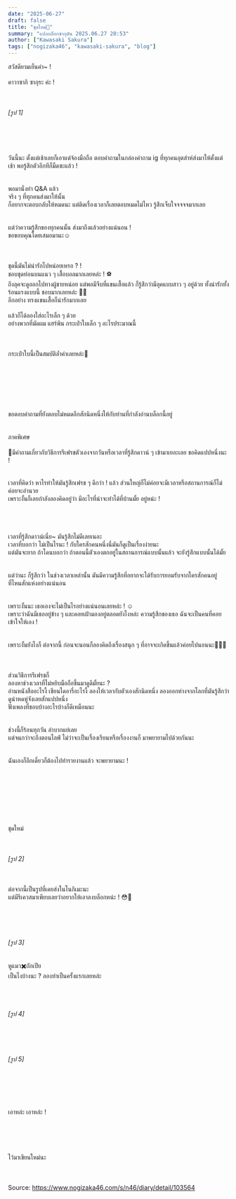 ```yaml
---
date: "2025-06-27"
draft: false
title: "ชุดใหม่🎀"
summary: "แปลบล็อกซากุตัน 2025.06.27 20:53"
author: ["Kawasaki Sakura"]
tags: ["nogizaka46", "kawasaki-sakura", "blog"]
---
```


สวัสดียามเย็นค่า~ !\
\
คาวาซากิ ซากุระ ค่ะ !\
\
\
\
_[รูป 1]_\
\
\
\
\
\
วันนี้นะ ตั้งแต่เช้าเลยก็เอาแต่จ้องมือถือ ตอบคำถามในกล่องคำถาม ig ที่ทุกคนอุตส่าห์ส่งมาให้ตั้งแต่เช้า พอรู้สึกตัวอีกทีก็มืดซะแล้ว !\
\
\
พอมานั่งทำ Q&A แล้ว\
จริง ๆ ที่ทุกคนส่งมาให้นั้น\
ก็อยากจะตอบกลับให้หมดนะ แต่ติดเรื่องเวลาก็เลยตอบหมดไม่ไหว รู้สึกเจ็บใจจจจจมากเลย\
\
\
แต่ว่าความรู้สึกของทุกคนนั้น ส่งมาถึงแล้วอย่างแน่นอน !\
ขอขอบคุณโดยเสมอมานะ☺️\
\
\
\
ชุดนี้มันไม่น่ารักไปหน่อยเหรอ ? !\
ชอบชุดท่อนบนแนว ๆ เสื้อบอลมากเลยหล่ะ ! ⚽️\
ถึงลุคจะดูออกไปทางผู้ชายหน่อย แต่พอมีจีบที่แขนเสื้อแล้ว ก็รู้สึกว่ามีลุคแบบสาว ๆ อยู่ด้วย ทั้งน่ารักทั้งร้อนแรงแบบนี้ ชอบมากเลยหล่ะ 🎀🖤\
อีกอย่าง ทรงแขนเสื้อก็น่ารักมากเลย\
\
แล้วก็ได้ลองใส่อะไรเล็ก ๆ ด้วย\
อย่างพวกที่มัดผม แฮร์พิน กระเป๋าใบเล็ก ๆ อะไรประมาณนี้\
\
\
\
กระเป๋าใบนี้เป็นสมบัติล้ำค่าเลยหล่ะ🪽\
\
\
\
\
\
\
\
ขอตอบคำถามที่ยังตอบไม่หมดอีกสักนิดหนึ่งให้กับท่านที่กำลังอ่านบล็อกนี้อยู่\
\
\
ภาคพิเศษ\
\
🪽มีคำถามเกี่ยวกับวิธีการรีเฟรชตัวเองจากวันหรือเวลาที่รู้สึกดาวน์ ๆ เข้ามาเยอะเลย ขอคิดแปปหนึ่งนะ !\
\
\
เวลาที่คิดว่า หาไรทำให้มันรู้สึกเฟรช ๆ ดีกว่า ! แล้ว ส่วนใหญ่ก็ไม่ค่อยจะมีเวลาหรือสถานการณ์ก็ไม่ค่อยจะอำนวย\
เพราะงั้นก็เลยกำลังลองคิดอยู่ว่า มีอะไรที่น่าจะทำได้ที่บ้านมั้ย อยู่หน่ะ !\
\
\
\
\
เวลาที่รู้สึกดาวน์เนี่ย~ มันรู้สึกไม่ดีเลยเนอะ\
เวลาที่บอกว่า ไม่เป็นไรนะ ! กับใครสักคนหนึ่งนี่มันก็ดูเป็นเรื่องง่ายนะ\
แต่มันจะยาก ถ้าโดนบอกว่า ถ้าตอนนี้ตัวเองตกอยู่ในสถานการณ์แบบนั้นแล้ว จะยังรู้สึกแบบนั้นได้มั้ย\
\
\
แต่ว่านะ ก็รู้สึกว่า ในช่วงเวลาเหล่านั้น มันมีความรู้สึกที่อยากจะได้รับการยอมรับจากใครสักคนอยู่ที่ไหนสักแห่งอย่างแน่นอน\
\
\
เพราะงั้นนะ เธอเองจะไม่เป็นไรอย่างแน่นอนเลยหล่ะ ! ☺️\
เพราะว่าฉันมีเธออยู่ข้าง ๆ และคอยเฝ้ามองอยู่ตลอดยังไงหล่ะ ความรู้สึกของเธอ ฉันจะเป็นคนที่คอยเข้าใจให้เอง !\
\
\
เพราะงั้นยังไงก็ ต่อจากนี้ ก่อนจะนอนก็ลองคิดถึงเรื่องสนุก ๆ ที่อาจจะเกิดขึ้นแล้วค่อยไปนอนนะ👼🏻🤍\
\
\
\
ส่วนวิธีการรีเฟรชก็\
ลองหาช่วงเวลาที่ไม่หยิบมือถือขึ้นมาดูดีมั้ยนะ ?\
อ่านหนังสืออะไรงี้ เขียนไดอารี่อะไรงี้ ลองให้เวลากับตัวเองสักนิดหนึ่ง ลองออกห่างจากโลกที่มันรู้สึกว่าดูน่าหดหู่จังเลยสักแปปหนึ่ง\
ฟังเพลงที่ชอบบ้างอะไรบ้างก็ดีเหมือนนะ\
\
\
ช่วงนี้ก็ร้อนทุกวัน ลำบากแย่เลย\
แต่จนกว่าจะถึงตอนไลฟ์ ไม่ว่าจะเป็นเรื่องเรียนหรือเรื่องงานก็ มาพยายามไปด้วยกันนะ\
\
\
ฉันเองก็อีกเดี๋ยวก็ต้องไปทำรายงานแล้ว จะพยายามนะ !\
\
\
\
\
\
\
\
\
ชุดใหม่\
\
\
\
_[รูป 2]_\
\
\
\
ต่อจากนี้เป็นรูปที่เคยส่งในโนกิเมะนะ\
แต่มีรีเควสมาเพียบเลยว่าอยากให้เอาลงบล็อกหน่ะ ! 😳🤍\
\
\
\
\
\
_[รูป 3]_\
\
\
หูแมว✖️ถักเปีย\
เป็นไงบ้างนะ ?
ลองทำเป็นครั้งแรกเลยหล่ะ\
\
\
\
\
_[รูป 4]_\
\
\
\
\
\
_[รูป 5]_\
\
\
\
\
\
\
เอาหล่ะ เอาหล่ะ !\
\
\
\
\
\
ไว้มาเขียนใหม่นะ\
\
\
\
Source: <https://www.nogizaka46.com/s/n46/diary/detail/103564>
